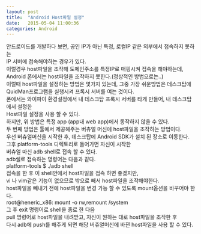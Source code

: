```yaml
---
layout: post
title:  "Android Host파일 설정"
date:   2015-05-04 11:00:36
categories: Android 
---
```


안드로이드를 개발하다 보면, 공인 IP가 아닌 특정, 로컬IP 같은 외부에서 접속하지 못하는 
<br>IP 서버에 접속해야하는 경우가 있다. 
<br>이럴경우 host파일을 조작해 도메인주소를 특정IP로 매핑시켜 접속을 해야하는데,
<br>Android 폰에서는 host파일을 조작하지 못한다.(정상적인 방법으로는..)
<br>이럴때 host파일을 설정하는 방법은 몇가지 있는데, 그중 가장 쉬운방법은 데스크탑에 <br>QuidMan프로그램을 실행시켜 프록시 서버를 여는 것이다. 
<br>폰에서는 와이파이 환경설정에서 내 데스크탑 프록시 서버를 타게 만들어, 내 데스크탑에서 설정한 <br>Host파일 설정을 사용 할 수 있다.
<br>하지만, 위 방법은 특정 app (app내 web app)에서 동작하지 않을 수 있다.
<br>두 번째 방법은 툴에서 제공해주는 버츄얼 머신에 host파일을 조작하는 방법이다.
<br>우선 버츄얼머신을 시작한 후, 데스크탑에 Android SDK가 설치 된 장소로 이동한다.
<br>그후 platform-tools 디렉토리로 들어가면 자신이 시작한 
<br>버츄얼 마신 adb shell로 접속 할 수 있다.
<br>adb쉘로 접속하는 명령어는 다음과 같다.
<br>platform-tools $ ./adb shell
<br>접속을 한 후 이 shell안에서 host파일을 접속 하면 좋겠지만, 
<br>vi 나 vim같은 기능이 없으므로 밖으로 빼서 host파일을 조작해야한다. 
<br>host파일을 빼내기 전에 host파일을 변경 가능 할 수 있도록 mount옵션을 바꾸어야 한다.
<br>root@heneric_x86: mount -o rw,remount /system
<br>그 후 exit 명령어로 shell을 종료 한 다음 
<br>pull 명령어로 host파일을 내려받고, 자신이 원하는 대로 host파일을 조작한 후 
<br>다시 adb에 push를 해주게 되면 해당 버츄얼머신에 바뀐 host파일을 사용 할 수 있다.
